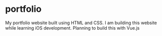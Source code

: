 # portfolio
My portfolio website built using HTML and CSS.
I am building this website while learning iOS development.
Planning to build this with Vue.js
